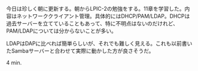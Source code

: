 今日は珍しく朝に更新する。朝からLPIC-2の勉強をする。11章を学習した。内容はネットワーククライアント管理。具体的にはDHCP/PAM/LDAP。DHCPは過去サーバーを立てていることもあって、特に不明点はないのだけれど、PAM/LDAPについては分からないことが多い。

LDAPはDAPに比べれば簡単らしいが、それでも難しく見える。これも以前書いたSambaサーバーと合わせて実際に動かした方が良さそうだ。

4 min.
